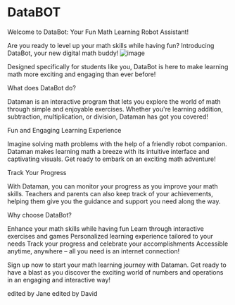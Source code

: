 # DataBOT
Welcome to DataBot: Your Fun Math Learning Robot Assistant!

Are you ready to level up your math skills while having fun? 
Introducing DataBot, your new digital math buddy! ![image](https://github.com/CTS285DATAMANMCCARTHD3455JANE/DATAMAN/assets/103216388/47e2b18f-c93e-4c01-95dc-b68a2d67825e)


Designed specifically for students like you, DataBot is here to make learning math more exciting and engaging than ever before!

What does DataBot do?

Dataman is an interactive program that lets you explore the world of math through simple and enjoyable exercises. Whether you're learning addition, subtraction, multiplication, or division, Dataman has got you covered!

Fun and Engaging Learning Experience

Imagine solving math problems with the help of a friendly robot companion. Dataman makes learning math a breeze with its intuitive interface and captivating visuals. Get ready to embark on an exciting math adventure!

Track Your Progress

With Dataman, you can monitor your progress as you improve your math skills. Teachers and parents can also keep track of your achievements, helping them give you the guidance and support you need along the way.

Why choose DataBot?

Enhance your math skills while having fun
Learn through interactive exercises and games
Personalized learning experience tailored to your needs
Track your progress and celebrate your accomplishments
Accessible anytime, anywhere – all you need is an internet connection!

Sign up now to start your math learning journey with Dataman. Get ready to have a blast as you discover the exciting world of numbers and operations in an engaging and interactive way!

edited by Jane
edited by David
